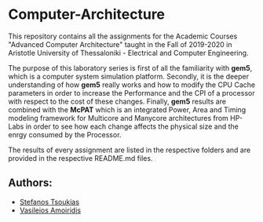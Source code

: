 # Computer-Architecture
This repository contains all the assignments for the Academic Courses "Advanced Computer Architecture" taught in the Fall of 2019-2020 in Aristotle University of Thessaloniki - Electrical and Computer Engineering.

The purpose of this laboratory series is first of all the familiarity with **gem5**, which is a computer system simulation platform. Secondly, it is the deeper understanding of how **gem5** really works and how to modify the CPU Cache parameters in order to increase the Performance and the CPI of a processor with respect to the cost of these changes. Finally, **gem5** results are combined with the **McPAT** which is an integrated Power, Area and Timing modeling framework for Multicore and Manycore architectures from HP-Labs in order to see how each change affects the physical size and the enrgy consumed by the Processor.

The results of every assignment are listed in the respective folders and are provided in the respective README.md files.

## Authors:
- [Stefanos Tsoukias](https://github.com/tsoukias)
- [Vasileios Amoiridis](https://github.com/vamoirid)
